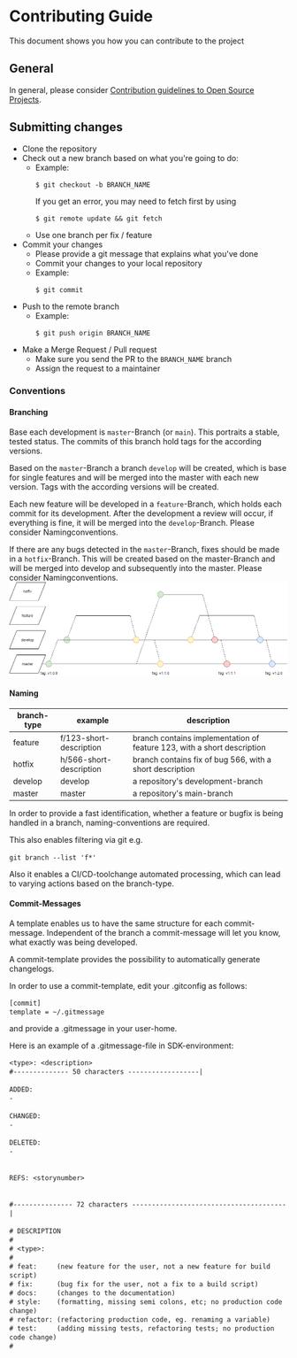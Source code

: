 # Contributing Guide

This document shows you how you can contribute to the project

## General

In general, please consider [Contribution guidelines to Open Source Projects](http://www.contribution-guide.org/#).

## Submitting changes

- Clone the repository
- Check out a new branch based on what you're going to do:
  - Example:
    ````
    $ git checkout -b BRANCH_NAME
    ````
    If you get an error, you may need to fetch first by using
    ````
    $ git remote update && git fetch
    ````
  - Use one branch per fix / feature
- Commit your changes
  - Please provide a git message that explains what you've done
  - Commit your changes to your local repository
  - Example:
    ````
    $ git commit
    ````
- Push to the remote branch
  - Example:
    ````
    $ git push origin BRANCH_NAME
    ````
- Make a Merge Request / Pull request
  - Make sure you send the PR to the <code>BRANCH_NAME</code> branch
  - Assign the request to a maintainer

### Conventions

#### Branching

Base each development is ```master```-Branch (or ```main```). This portraits a stable, tested status. The commits of this branch hold tags for the according versions.  

Based on the ```master```-Branch a branch ```develop``` will be created, which is base for single features and will be merged into the master with each new version. Tags with the according versions will be created.

Each new feature will be developed in a ```feature```-Branch, which holds each commit for its development. After the development a review will occur, if everything is fine, it will be merged into the ```develop```-Branch. Please consider Namingconventions.

If there are any bugs detected in the ```master```-Branch, fixes should be made in a ```hotfix```-Branch. This will be created based on the master-Branch and will be merged into develop and subsequently into the master. Please consider Namingconventions.
![Branching-Modell](docs/SDK_Branching_modell.png)

#### Naming

| branch-type | example                 | description                                                             |
| ----------- | ----------------------- | ----------------------------------------------------------------------- |
| feature     | f/123-short-description | branch contains implementation of feature 123, with a short description |
| hotfix      | h/566-short-description | branch contains fix of bug 566, with a short description                |
| develop     | develop                 | a repository's development-branch                                       |
| master      | master                  | a repository's main-branch                                              |

In order to provide a fast identification, whether a feature or bugfix is being handled in a branch, naming-conventions are required.

This also enables filtering via git e.g.

```git branch --list 'f*'```

Also it enables a CI/CD-toolchange automated processing, which can lead to varying actions based on the branch-type.  

#### Commit-Messages

A template enables us to have the same structure for each commit-message. Independent of the branch a commit-message will let you know, what exactly was being developed.

A commit-template provides the possibility to automatically generate changelogs.

In order to use a commit-template, edit your .gitconfig as follows:

```
[commit]
template = ~/.gitmessage
```
and provide a .gitmessage in your user-home.

Here is an example of a .gitmessage-file in SDK-environment:

```
<type>: <description>
#-------------- 50 characters ------------------|
 
ADDED:
-
 
CHANGED:
-
 
DELETED:
-
 
 
REFS: <storynumber>
 
 
#--------------- 72 characters ---------------------------------------|
 
# DESCRIPTION
#
# <type>:
#
# feat:     (new feature for the user, not a new feature for build script)
# fix:      (bug fix for the user, not a fix to a build script)
# docs:     (changes to the documentation)
# style:    (formatting, missing semi colons, etc; no production code change)
# refactor: (refactoring production code, eg. renaming a variable)
# test:     (adding missing tests, refactoring tests; no production code change)
#
```
